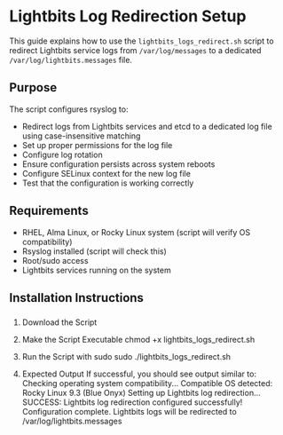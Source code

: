 # Lightbits Log Redirection Setup

This guide explains how to use the `lightbits_logs_redirect.sh` script to redirect Lightbits service logs from `/var/log/messages` to a dedicated `/var/log/lightbits.messages` file.

## Purpose

The script configures rsyslog to:
- Redirect logs from Lightbits services and etcd to a dedicated log file using case-insensitive matching
- Set up proper permissions for the log file
- Configure log rotation
- Ensure configuration persists across system reboots
- Configure SELinux context for the new log file
- Test that the configuration is working correctly

## Requirements

- RHEL, Alma Linux, or Rocky Linux system (script will verify OS compatibility)
- Rsyslog installed (script will check this)
- Root/sudo access
- Lightbits services running on the system

## Installation Instructions

### 
1. Download the Script

2. Make the Script Executable
chmod +x lightbits_logs_redirect.sh

3. Run the Script with sudo
sudo ./lightbits_logs_redirect.sh

4. Expected Output
If successful, you should see output similar to:
Checking operating system compatibility...
Compatible OS detected: Rocky Linux 9.3 (Blue Onyx)
Setting up Lightbits log redirection...
SUCCESS: Lightbits log redirection configured successfully!
Configuration complete. Lightbits logs will be redirected to /var/log/lightbits.messages

